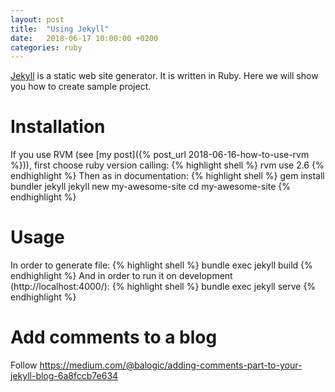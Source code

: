 ```yaml
---
layout: post
title:  "Using Jekyll"
date:   2018-06-17 10:00:00 +0200
categories: ruby
---
```


[Jekyll](https://jekyllrb.com/) is a static web site generator. It is written in Ruby. Here 
we will show you how to create sample project. 

# Installation

If you use RVM 
(see [my post]({% post_url 2018-06-16-how-to-use-rvm %})), first choose ruby version calling:
{% highlight shell %}
rvm use 2.6
{% endhighlight %}
Then as in documentation:
{% highlight shell %}
gem install bundler jekyll
jekyll new my-awesome-site
cd my-awesome-site
{% endhighlight %}

# Usage

In order to generate file:
{% highlight shell %}
bundle exec jekyll build
{% endhighlight %}
And in order to run it on development  (http://localhost:4000/):
{% highlight shell %}
bundle exec jekyll serve
{% endhighlight %}

# Add comments to a blog

Follow
<https://medium.com/@balogic/adding-comments-part-to-your-jekyll-blog-6a8fccb7e634>
